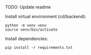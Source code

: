 
TODO: Update readme 


Install virtual environment (cd/backend):

    python -m venv venv
    source venv/bin/activate


Install dependencies:

    pip install -r requirements.txt

